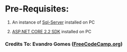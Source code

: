 
# Pre-Requisites:

  

1. An instance of [Sql-Server](https://www.microsoft.com/it-it/sql-server/sql-server-downloads) installed on PC

2. [ASP.NET CORE 2.2 SDK](https://dotnet.microsoft.com/download/dotnet-core/2.2) installed on PC

  

### Credits To: Evandro Gomes ([FreeCodeCamp.org](https://www.freecodecamp.org/news/an-awesome-guide-on-how-to-build-restful-apis-with-asp-net-core-87b818123e28/))
